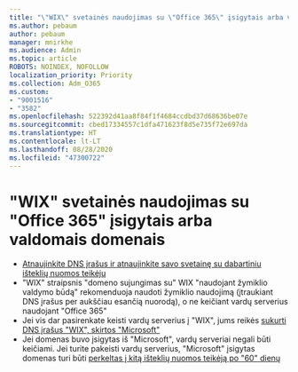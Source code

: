 ```yaml
---
title: "\"WIX\" svetainės naudojimas su \"Office 365\" įsigytais arba valdomais domenais"
ms.author: pebaum
author: pebaum
manager: mnirkhe
ms.audience: Admin
ms.topic: article
ROBOTS: NOINDEX, NOFOLLOW
localization_priority: Priority
ms.collection: Adm_O365
ms.custom:
- "9001516"
- "3582"
ms.openlocfilehash: 522392d41aa8f84f1f4684ccdbd37d68636be07e
ms.sourcegitcommit: cbed17334557c1dfa471623f8d5e735f72e697da
ms.translationtype: HT
ms.contentlocale: lt-LT
ms.lasthandoff: 08/28/2020
ms.locfileid: "47300722"
---
```

# <a name="using-wix-website-with-office-365-purchased-or-managed-domains"></a>"WIX" svetainės naudojimas su "Office 365" įsigytais arba valdomais domenais

- [Atnaujinkite DNS įrašus ir atnaujinkite savo svetainę su dabartiniu išteklių nuomos teikėju](https://docs.microsoft.com/microsoft-365/admin/dns/update-dns-records-to-retain-current-hosting-provider)
- "WIX" straipsnis "domeno sujungimas su" WIX "naudojant žymiklio valdymo būdą" rekomenduoja naudoti žymiklio naudojimą (įtraukiant DNS įrašus per aukščiau esančią nuorodą), o ne keičiant vardų serverius naudojant "Office 365"
- Jei vis dar pasirenkate keisti vardų serverius į "WIX", jums reikės  [sukurti DNS įrašus "WIX", skirtos "Microsoft"](https://docs.microsoft.com/microsoft-365/admin/dns/create-dns-records-at-wix?view=o365-worldwide)
- Jei domenas buvo įsigytas iš "Microsoft", vardų serveriai negali būti keičiami. Jei turite pakeisti vardų serverius, "Microsoft" įsigytas domenas turi būti  [perkeltas į kitą išteklių nuomos teikėją po "60" dienų](https://docs.microsoft.com/microsoft-365/admin/get-help-with-domains/transfer-a-domain-from-microsoft-to-another-host)